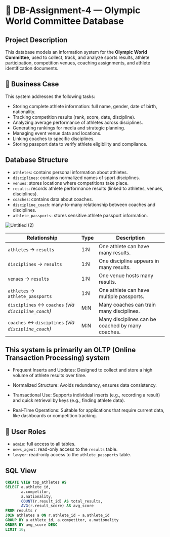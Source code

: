 # 🏅 DB-Assignment-4 — Olympic World Committee Database

##  Project Description

This database models an information system for the **Olympic World Committee**, used to collect, track, and analyze sports results, athlete participation, competition venues, coaching assignments, and athlete identification documents.

## 🎯 Business Case

This system addresses the following tasks:

- Storing complete athlete information: full name, gender, date of birth, nationality.
- Tracking competition results (rank, score, date, discipline).
- Analyzing average performance of athletes across disciplines.
- Generating rankings for media and strategic planning.
- Managing event venue data and locations.
- Linking coaches to specific disciplines.
- Storing passport data to verify athlete eligibility and compliance.

##  Database Structure

- `athletes`: contains personal information about athletes.
- `disciplines`: contains normalized names of sport disciplines.
- `venues`: stores locations where competitions take place.
- `results`: records athlete performance results (linked to athletes, venues, disciplines).
- `coaches`: contains data about coaches.
- `discipline_coach`: many-to-many relationship between coaches and disciplines.
- `athlete_passports`: stores sensitive athlete passport information.

![Untitled (2)](https://github.com/user-attachments/assets/9c9277a0-30ad-497a-bcce-a857756e07d2)

| Relationship                                         | Type | Description                                      |
| ---------------------------------------------------- | ---- | ------------------------------------------------ |
| `athletes` → `results`                               | 1\:N | One athlete can have many results.               |
| `disciplines` → `results`                            | 1\:N | One discipline appears in many results.          |
| `venues` → `results`                                 | 1\:N | One venue hosts many results.                    |
| `athletes` → `athlete_passports`                     | 1\:N | One athlete can have multiple passports.         |
| `disciplines` ↔ `coaches` *(via `discipline_coach`)* | M\:N | Many coaches can train many disciplines.         |
| `coaches` ↔ `disciplines` *(via `discipline_coach`)* | M\:N | Many disciplines can be coached by many coaches. |


## This system is primarily an OLTP (Online Transaction Processing) system

- Frequent Inserts and Updates: Designed to collect and store a high volume of athlete results over time.

- Normalized Structure: Avoids redundancy, ensures data consistency.

- Transactional Use: Supports individual inserts (e.g., recording a result) and quick retrieval by keys (e.g., finding athlete data).

- Real-Time Operations: Suitable for applications that require current data, like dashboards or competition tracking.

  
## 🔐 User Roles

- `admin`: full access to all tables.
- `news_agent`: read-only access to the `results` table.
- `lawyer`: read-only access to the `athlete_passports` table.

##  SQL View

```sql
CREATE VIEW top_athletes AS
SELECT a.athlete_id,
       a.competitor,
       a.nationality,
       COUNT(r.result_id) AS total_results,
       AVG(r.result_score) AS avg_score
FROM results r
JOIN athletes a ON r.athlete_id = a.athlete_id
GROUP BY a.athlete_id, a.competitor, a.nationality
ORDER BY avg_score DESC
LIMIT 10;
